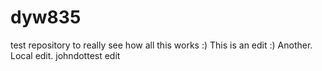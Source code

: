 # dyw835
test repository to really see how all this works :)
This is an edit :)
Another.
Local edit.
johndottest edit
